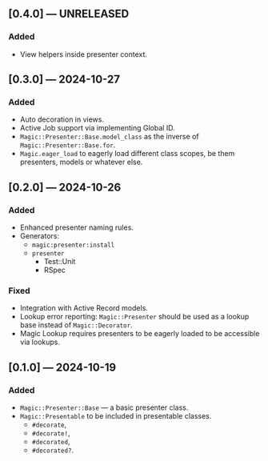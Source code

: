 ## [0.4.0] — UNRELEASED

### Added

- View helpers inside presenter context.


## [0.3.0] — 2024-10-27

### Added

- Auto decoration in views.
- Active Job support via implementing Global ID.
- `Magic::Presenter::Base.model_class` as the inverse of 	`Magic::Presenter::Base.for`.
- `Magic.eager_load` to eagerly load different class scopes, be them presenters, models or whatever else.


## [0.2.0] — 2024-10-26

### Added

- Enhanced presenter naming rules.
- Generators:
	- `magic:presenter:install`
	- `presenter`
		- Test::Unit
		- RSpec

### Fixed

- Integration with Active Record models.
- Lookup error reporting: `Magic::Presenter` should be used as a lookup base instead of `Magic::Decorator`.
- Magic Lookup requires presenters to be eagerly loaded to be accessible via lookups.


## [0.1.0] — 2024-10-19

### Added

- `Magic::Presenter::Base` — a basic presenter class.
- `Magic::Presentable` to be included in presentable classes.
	- `#decorate`,
	- `#decorate!`,
	- `#decorated`,
	- `#decorated?`.
